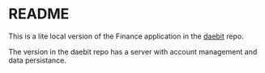 # README

This is a lite local version of the Finance application in the [daebit](https://github.com/david-j-lee/daebit) repo.

The version in the daebit repo has a server with account management and data persistance.
